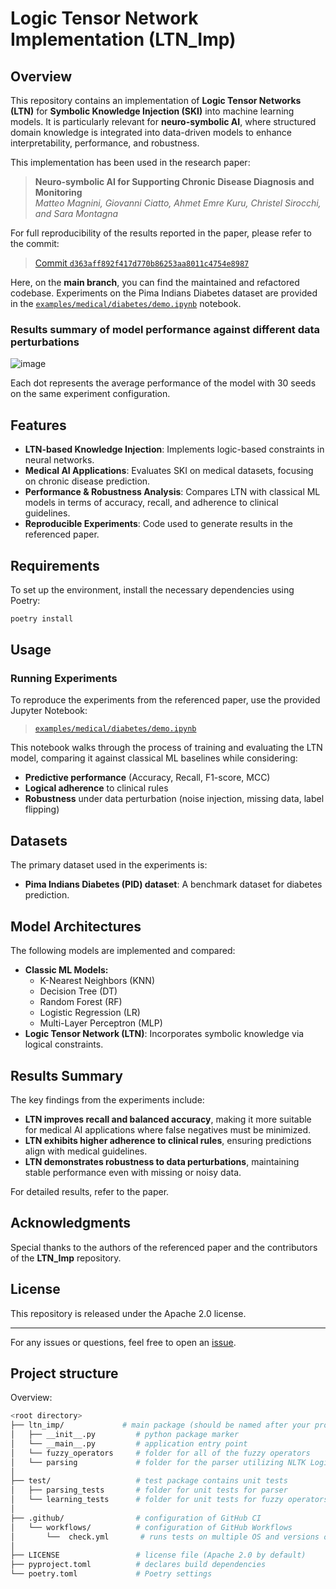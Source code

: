 # Logic Tensor Network Implementation (LTN_Imp)

## Overview

This repository contains an implementation of **Logic Tensor Networks (LTN)** for **Symbolic Knowledge Injection (SKI)** into machine learning models. It is particularly relevant for **neuro-symbolic AI**, where structured domain knowledge is integrated into data-driven models to enhance interpretability, performance, and robustness.

This implementation has been used in the research paper:

> **Neuro-symbolic AI for Supporting Chronic Disease Diagnosis and Monitoring**\
> *Matteo Magnini, Giovanni Ciatto, Ahmet Emre Kuru, Christel Sirocchi, and Sara Montagna*

For full reproducibility of the results reported in the paper, please refer to the commit:

> [Commit ](https://github.com/emrekuruu/LTN_Imp/tree/d363aff892f417d770b86253aa8011c4754e8987)[`d363aff892f417d770b86253aa8011c4754e8987`](https://github.com/emrekuruu/LTN_Imp/tree/d363aff892f417d770b86253aa8011c4754e8987)

Here, on the **main branch**, you can find the maintained and refactored codebase.
Experiments on the Pima Indians Diabetes dataset are provided in the [`examples/medical/diabetes/demo.ipynb`](https://github.com/emrekuruu/LTN_Imp/tree/main/examples/medical/diabetes/demo.ipynb) notebook.

### Results summary of model performance against different data perturbations
![image](examples/medical/diabetes/robustness_metrics.png)
                                 
Each dot represents the average performance of the model with 30 seeds on the same experiment configuration.

## Features

- **LTN-based Knowledge Injection**: Implements logic-based constraints in neural networks.
- **Medical AI Applications**: Evaluates SKI on medical datasets, focusing on chronic disease prediction.
- **Performance & Robustness Analysis**: Compares LTN with classical ML models in terms of accuracy, recall, and adherence to clinical guidelines.
- **Reproducible Experiments**: Code used to generate results in the referenced paper.

## Requirements

To set up the environment, install the necessary dependencies using Poetry:

```bash
poetry install
```

## Usage

### Running Experiments

To reproduce the experiments from the referenced paper, use the provided Jupyter Notebook:

> [`examples/medical/diabetes/demo.ipynb`](https://github.com/emrekuruu/LTN_Imp/blob/d363aff892f417d770b86253aa8011c4754e8987/examples/medical/diabetes/demo.ipynb)

This notebook walks through the process of training and evaluating the LTN model, comparing it against classical ML baselines while considering:

- **Predictive performance** (Accuracy, Recall, F1-score, MCC)
- **Logical adherence** to clinical rules
- **Robustness** under data perturbation (noise injection, missing data, label flipping)

## Datasets

The primary dataset used in the experiments is:

- **Pima Indians Diabetes (PID) dataset**: A benchmark dataset for diabetes prediction.

## Model Architectures

The following models are implemented and compared:

- **Classic ML Models:**
  - K-Nearest Neighbors (KNN)
  - Decision Tree (DT)
  - Random Forest (RF)
  - Logistic Regression (LR)
  - Multi-Layer Perceptron (MLP)
- **Logic Tensor Network (LTN)**: Incorporates symbolic knowledge via logical constraints.

## Results Summary

The key findings from the experiments include:

- **LTN improves recall and balanced accuracy**, making it more suitable for medical AI applications where false negatives must be minimized.
- **LTN exhibits higher adherence to clinical rules**, ensuring predictions align with medical guidelines.
- **LTN demonstrates robustness to data perturbations**, maintaining stable performance even with missing or noisy data.

For detailed results, refer to the paper.

## Acknowledgments

Special thanks to the authors of the referenced paper and the contributors of the **LTN_Imp** repository.

## License

This repository is released under the Apache 2.0 license.

---

For any issues or questions, feel free to open an [issue](https://github.com/emrekuruu/LTN_Imp/issues).



## Project structure
Overview:

```bash
<root directory>
├── ltn_imp/             # main package (should be named after your project)
│   ├── __init__.py         # python package marker
│   └── __main__.py         # application entry point
│   └── fuzzy_operators     # folder for all of the fuzzy operators
│   └── parsing             # folder for the parser utilizing NLTK Logic and all the needed files
│   
├── test/                   # test package contains unit tests
│   ├── parsing_tests       # folder for unit tests for parser
│   └── learning_tests      # folder for unit tests for fuzzy operators in optimization
│   
├── .github/                # configuration of GitHub CI
│   └── workflows/          # configuration of GitHub Workflows
│       └──  check.yml       # runs tests on multiple OS and versions of Python
│
├── LICENSE                 # license file (Apache 2.0 by default)
├── pyproject.toml          # declares build dependencies
└── poetry.toml             # Poetry settings
```
